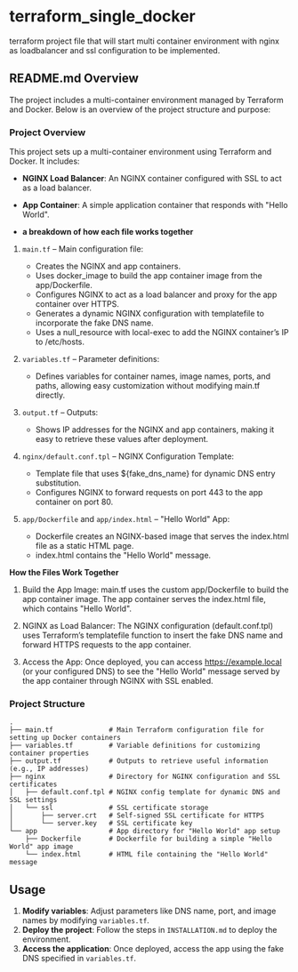 # terraform_single_docker
terraform project file that will start multi container environment with nginx as loadbalancer and ssl configuration to be implemented.

## README.md Overview

The project includes a multi-container environment managed by Terraform and Docker. Below is an overview of the project structure and purpose:

### Project Overview

This project sets up a multi-container environment using Terraform and Docker. It includes:

- **NGINX Load Balancer**: An NGINX container configured with SSL to act as a load balancer.
- **App Container**: A simple application container that responds with "Hello World".

- **a breakdown of how each file works together**

1. `main.tf` – Main configuration file:

    - Creates the NGINX and app containers.
    - Uses docker_image to build the app container image from the app/Dockerfile.
    - Configures NGINX to act as a load balancer and proxy for the app container over HTTPS.
    - Generates a dynamic NGINX configuration with templatefile to incorporate the fake DNS name.
    - Uses a null_resource with local-exec to add the NGINX container’s IP to /etc/hosts.

2. `variables.tf` – Parameter definitions:
    - Defines variables for container names, image names, ports, and paths, allowing easy customization without modifying main.tf directly.

3. `output.tf` – Outputs:
    - Shows IP addresses for the NGINX and app containers, making it easy to retrieve these values after deployment.

4. `nginx/default.conf.tpl` – NGINX Configuration Template:
    - Template file that uses ${fake_dns_name} for dynamic DNS entry substitution.
    - Configures NGINX to forward requests on port 443 to the app container on port 80.

5. `app/Dockerfile` and `app/index.html` – "Hello World" App:
    - Dockerfile creates an NGINX-based image that serves the index.html file as a static HTML page.
    - index.html contains the "Hello World" message.

**How the Files Work Together**
1. Build the App Image: main.tf uses the custom app/Dockerfile to build the app container image. The app container serves the index.html file, which contains "Hello World".

2. NGINX as Load Balancer: The NGINX configuration (default.conf.tpl) uses Terraform’s templatefile function to insert the fake DNS name and forward HTTPS requests to the app container.

3. Access the App: Once deployed, you can access https://example.local (or your configured DNS) to see the "Hello World" message served by the app container through NGINX with SSL enabled.

### Project Structure

```
.
├── main.tf              # Main Terraform configuration file for setting up Docker containers
├── variables.tf         # Variable definitions for customizing container properties
├── output.tf            # Outputs to retrieve useful information (e.g., IP addresses)
├── nginx                # Directory for NGINX configuration and SSL certificates
│   ├── default.conf.tpl # NGINX config template for dynamic DNS and SSL settings
│   └── ssl              # SSL certificate storage
│       ├── server.crt   # Self-signed SSL certificate for HTTPS
│       └── server.key   # SSL certificate key
└── app                  # App directory for "Hello World" app setup
    ├── Dockerfile       # Dockerfile for building a simple "Hello World" app image
    └── index.html       # HTML file containing the "Hello World" message
```

## Usage

1. **Modify variables**: Adjust parameters like DNS name, port, and image names by modifying `variables.tf`.
2. **Deploy the project**: Follow the steps in `INSTALLATION.md` to deploy the environment.
3. **Access the application**: Once deployed, access the app using the fake DNS specified in `variables.tf`.

